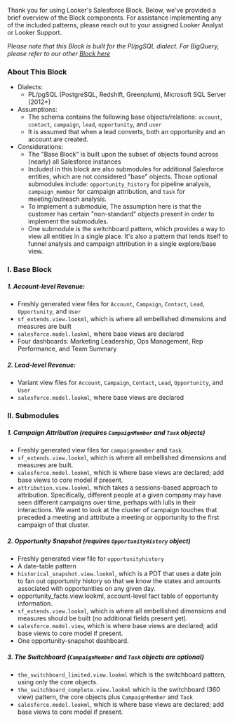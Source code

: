 Thank you for using Looker's Salesforce Block. Below, we've provided a brief overview of the Block components. For assistance implementing any of the included patterns, please reach out to your assigned Looker Analyst or Looker Support.

*Please note that this Block is built for the Pl/pgSQL dialect. For BigQuery, please refer to our other [Block here](https://github.com/llooker/salesforce_fivetran)*

### About This Block
- Dialects: 
    - PL/pgSQL (PostgreSQL, Redshift, Greenplum), Microsoft SQL Server (2012+)
- Assumptions: 
    - The schema contains the following base objects/relations: `account`, `contact`, `campaign`, `lead`, `opportunity`, and `user`
    - It is assumed that when a lead converts, both an opportunity and an account are created.
- Considerations:
	- The "Base Block" is built upon the subset of objects found across (nearly) all Salesforce instances
	- Included in this block are also submodules for additional Salesforce entities, which are not considered "base" objects. Those optional submodules include: `opportunity_history` for pipeline analysis, `campaign_member` for campaign attribution, and `task` for meeting/outreach analysis.
	- To implement a submodule, The assumption here is that the customer has certain "non-standard" objects present in order to implement the submodules.
	- One submodule is the switchboard pattern, which provides a way to view all entities in a single place. It's also a pattern that lends itself to funnel analysis and campaign attribution in a single explore/base view.


### I. Base Block

##### 1. Account-level Revenue:
- Freshly generated view files for `Account`, `Campaign`, `Contact`, `Lead`, `Opportunity`, and `User`
- `sf_extends.view.lookml`, which is where all embellished dimensions and measures are built
- `salesforce.model.lookml`, where base views are declared
- Four dashboards: Marketing Leadership, Ops Management, Rep Performance, and Team Summary

##### 2. Lead-level Revenue:
- Variant view files for `Account`, `Campaign`, `Contact`, `Lead`, `Opportunity`, and `User`
- `salesforce.model.lookml`, where base views are declared

### II. Submodules

##### 1. Campaign Attribution (requires `CampaignMember` and `Task` objects)
- Freshly generated view files for `campaignmember` and `task`.
- `sf_extends.view.lookml`, which is where all embellished dimensions and measures are built.
- `salesforce.model.lookml`, which is where base views are declared; add base views to core model if present.
- `attribution.view.lookml`, which takes a sessions-based approach to attribution. Specifically, different people at a given company may have seen different campaigns over time, perhaps with lulls in their interactions. We want to look at the cluster of campaign touches that preceded a meeting and attribute a meeting or opportunity to the first campaign of that cluster.

##### 2. Opportunity Snapshot (requires `OpportunityHistory` object)
- Freshly generated view file for `opportunityhistory`
- A date-table pattern
- `historical_snapshot.view.lookml`, which is a PDT that uses a date join to fan out opportunity history so that we know the states and amounts associated with opportunities on any given day.
- opportunity_facts.view.lookml, account-level fact table of opportunity information.
- `sf_extends.view.lookml`, which is where all embellished dimensions and measures should be built (no additional fields present yet).
- `salesforce.model.view`, which is where base views are declared; add base views to core model if present.
- One opportunity-snapshot dashboard.

##### 3. The Switchboard (`CampaignMember` and `Task` objects are optional)
- `the_switchboard_limited.view.lookml` which is the switchboard pattern, using only the core objects.
- `the_switchboard_complete.view.lookml` which is the switchboard (360 view) pattern, the core objects plus `CampaignMember` and `Task`
- `salesforce.model.lookml`, which is where base views are declared; add base views to core model if present.

